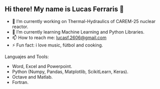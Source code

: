 ## Hi there! My name is Lucas Ferraris 👋

- 🔭 I’m currently working on Thermal-Hydraulics of CAREM-25 nuclear reactor.
- 🌱 I’m currently learning Machine Learning and Python Libraries.
- 📫 How to reach me: lucasf.2606@gmail.com
- ⚡ Fun fact: i love music, fútbol and cooking.

Languajes and Tools:
- Word, Excel and Powerpoint.
- Python (Numpy, Pandas, Matplotlib, ScikitLearn, Keras).
- Octave and Matlab.
- Fortran.

<!--
**lucasf26/lucasf26** is a ✨ _special_ ✨ repository because its `README.md` (this file) appears on your GitHub profile.

Here are some ideas to get you started:

- 🔭 I’m currently working on ...
- 🌱 I’m currently learning ...
- 👯 I’m looking to collaborate on ...
- 🤔 I’m looking for help with ...
- 💬 Ask me about ...
- 📫 How to reach me: ...
- 😄 Pronouns: ...
- ⚡ Fun fact: ...
-->
